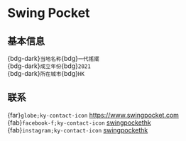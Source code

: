 # Swing Pocket

## 基本信息

{bdg-dark}`当地名称`{bdg}`一代搖擺`  
{bdg-dark}`成立年份`{bdg}`2021`  
{bdg-dark}`所在城市`{bdg}`HK`  

## 联系

{far}`globe;ky-contact-icon` <https://www.swingpocket.com>  
{fab}`facebook-f;ky-contact-icon` [swingpockethk](https://www.facebook.com/swingpockethk)  
{fab}`instagram;ky-contact-icon` [swingpockethk](http://instagram.com/swingpockethk)  
